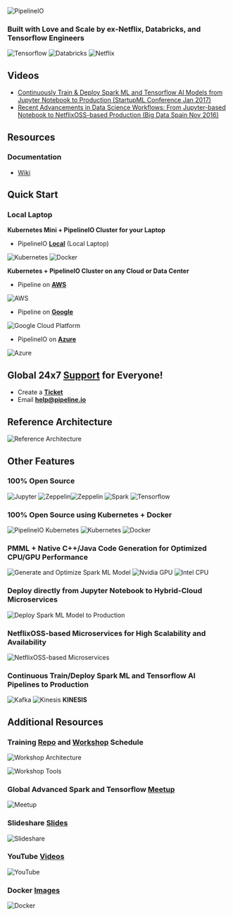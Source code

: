![PipelineIO](http://pipeline.io/images/pipeline-io-logo-shadow-210x186.png)

### Built with Love and Scale by ex-Netflix, Databricks, and Tensorflow Engineers
![Tensorflow](http://pipeline.io/images/tensorflow-logo-150x128.png)
![Databricks](http://pipeline.io/images/databricks-logo-350x69.png) 
![Netflix](http://pipeline.io/images/netflixoss-logo-white-295x55.png) 

## Videos
* [Continuously Train & Deploy Spark ML and Tensorflow AI Models from Jupyter Notebook to Production (StartupML Conference Jan 2017)](https://www.youtube.com/embed/swiPWUxBvSc)
* [Recent Advancements in Data Science Workflows: From Jupyter-based Notebook to NetflixOSS-based Production (Big Data Spain Nov 2016)](https://www.youtube.com/embed/QPI_RtIrO7g)

## Resources
### Documentation
* [Wiki](https://github.com/fluxcapacitor/pipeline/wiki)

## Quick Start
### Local Laptop
**Kubernetes Mini + PipelineIO Cluster for your Laptop**
* PipelineIO [**Local**](https://github.com/fluxcapacitor/pipeline/wiki/Setup-Pipeline-Mini) (Local Laptop)

![Kubernetes](http://pipeline.io/images/kubernetes-logo-200x171.png) ![Docker](http://pipeline.io/images/docker-logo-150x126.png)

**Kubernetes + PipelineIO Cluster on any Cloud or Data Center**
* Pipeline on [**AWS**](https://github.com/fluxcapacitor/pipeline/wiki/Setup-Pipeline-AWS)

![AWS](http://pipeline.io/images/aws-logo-185x73.png)

* Pipeline on [**Google**](https://github.com/fluxcapacitor/pipeline/wiki/Setup-Pipeline-Google)

![Google Cloud Platform](http://pipeline.io/images/gce-logo-190x90.png)

* PipelineIO on [**Azure**](Setup-Pipeline-Azure)

![Azure](http://pipeline.io/images/azure-logo-200x103.png)

## Global 24x7 [Support](http://pipelineio.zendesk.com) for Everyone!
* Create a [**Ticket**](http://pipelineio.zendesk.com)
* Email **help@pipeline.io**

## Reference Architecture
![Reference Architecture](http://advancedspark.com/img/architecture-overview-768x563.png)

## Other Features
### 100% Open Source
![Jupyter](http://pipeline.io/images/jupyter-logo-105x106.png) 
![Zeppelin](http://pipeline.io/images/zeppelin-logo-wide-48x50.png)![Zeppelin](http://pipeline.io/images/zeppelin-logo-wide-110x50.png) 
![Spark](http://pipeline.io/images/spark-logo-150x78.png) 
![Tensorflow](http://pipeline.io/images/tensorflow-logo-150x128.png)

### 100% Open Source using Kubernetes + Docker
![PipelineIO Kubernetes](https://s3.amazonaws.com/fluxcapacitor.com/img/weavescope-pipelineio.png)
![Kubernetes](http://pipeline.io/images/kubernetes-logo-200x171.png) 
![Docker](http://pipeline.io/images/docker-logo-150x126.png)

### PMML + Native C++/Java Code Generation for Optimized CPU/GPU Performance
![Generate and Optimize Spark ML Model](https://s3.amazonaws.com/fluxcapacitor.com/img/ml-model-generating-and-optimizing.png) 
![Nvidia GPU](http://pipeline.io/images/nvidia-cuda-338x181.png) ![Intel CPU](http://pipeline.io/images/intel-logo-250x165.png)

### Deploy directly from Jupyter Notebook to Hybrid-Cloud Microservices
![Deploy Spark ML Model to Production](https://s3.amazonaws.com/fluxcapacitor.com/img/deploy-ml-model-to-production.png)

### NetflixOSS-based Microservices for High Scalability and Availability
![NetflixOSS-based Microservices](http://pipeline.io/images/hystrix-example-600x306.png)

### Continuous Train/Deploy Spark ML and Tensorflow AI Pipelines to Production
![Kafka](http://pipeline.io/images/kafka-logo-wide-219x98.png) ![Kinesis](http://pipeline.io/images/kinesis-logo-110x110.png) **KINESIS**

## Additional Resources
### Training [Repo](https://github.com/fluxcapacitor/pipeline-training/wiki) and [Workshop](http://pipeline.io#upcoming-workshops) Schedule

![Workshop Architecture](http://pipeline.io/images/architecture-overview-645x473.png)

![Workshop Tools](http://pipeline.io/images/pancake-stack-645x363.png)

### Global Advanced Spark and Tensorflow [Meetup](http://www.meetup.com/Advanced-Spark-and-TensorFlow-Meetup/)

![Meetup](http://pipeline.io/images/meetup-442x300.png)

### Slideshare [Slides](http://www.slideshare.net/cfregly)

![Slideshare](http://advancedspark.com/img/slideshare.png)

### YouTube [Videos](https://www.youtube.com/playlist?list=PL7pBcJ870QHeNRBXdKirc4fdtbtbB5Xy-)

![YouTube](http://advancedspark.com/img/youtube-300x134.png)

### Docker [Images](https://hub.docker.com/u/fluxcapacitor)

![Docker](http://pipeline.io/images/docker-logo-150x126.png)
